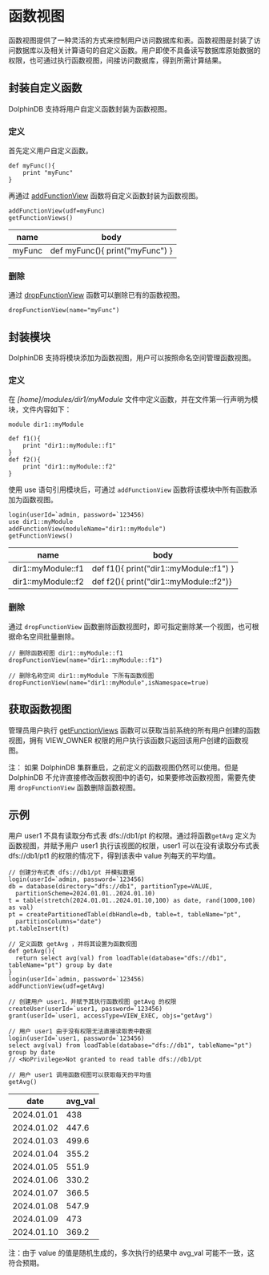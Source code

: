 # 函数视图

函数视图提供了一种灵活的方式来控制用户访问数据库和表。函数视图是封装了访问数据库以及相关计算语句的自定义函数。用户即使不具备读写数据库原始数据的权限，也可通过执行函数视图，间接访问数据库，得到所需计算结果。

## 封装自定义函数

DolphinDB 支持将用户自定义函数封装为函数视图。

### 定义

首先定义用户自定义函数。

```
def myFunc(){
    print "myFunc"
}
```

再通过 [addFunctionView](../../funcs/a/addFunctionView.html)
函数将自定义函数封装为函数视图。

```
addFunctionView(udf=myFunc)
getFunctionViews()
```

| name | body |
| --- | --- |
| myFunc | def myFunc(){ print("myFunc") } |

### 删除

通过 [dropFunctionView](../../funcs/d/dropFunctionView.html)
函数可以删除已有的函数视图。

```
dropFunctionView(name="myFunc")
```

## 封装模块

DolphinDB 支持将模块添加为函数视图，用户可以按照命名空间管理函数视图。

### 定义

在 *[home]/modules/dir1/myModule* 文件中定义函数，并在文件第一行声明为模块，文件内容如下：

```
module dir1::myModule

def f1(){
    print "dir1::myModule::f1"
}
def f2(){
    print "dir1::myModule::f2"
}
```

使用 use 语句引用模块后，可通过 `addFunctionView` 函数将该模块中所有函数添加为函数视图。

```
login(userId=`admin, password=`123456)
use dir1::myModule
addFunctionView(moduleName="dir1::myModule")
getFunctionViews()
```

| name | body |
| --- | --- |
| dir1::myModule::f1 | def f1(){ print("dir1::myModule::f1") } |
| dir1::myModule::f2 | def f2(){ print("dir1::myModule::f2")} |

### 删除

通过 `dropFunctionView` 函数删除函数视图时，即可指定删除某一个视图，也可根据命名空间批量删除。

```
// 删除函数视图 dir1::myModule::f1
dropFunctionView(name="dir1::myModule::f1")

// 删除名称空间 dir1::myModule 下所有函数视图
dropFunctionView(name="dir1::myModule",isNamespace=true)
```

## 获取函数视图

管理员用户执行 [getFunctionViews](../../funcs/g/getFunctionViews.html)
函数可以获取当前系统的所有用户创建的函数视图，拥有 VIEW\_OWNER 权限的用户执行该函数只返回该用户创建的函数视图。

注： 如果 DolphinDB 集群重启，之前定义的函数视图仍然可以使用。但是 DolphinDB 不允许直接修改函数视图中的语句，如果要修改函数视图，需要先使用
`dropFunctionView` 函数删除函数视图。

## 示例

用户 user1 不具有读取分布式表 dfs://db1/pt 的权限。通过将函数`getAvg` 定义为函数视图，并赋予用户 user1
执行该视图的权限，user1 可以在没有读取分布式表 dfs://db1/pt1 的权限的情况下，得到该表中 value 列每天的平均值。

```
// 创建分布式表 dfs://db1/pt 并模拟数据
login(userId=`admin, password=`123456)
db = database(directory="dfs://db1", partitionType=VALUE,
  partitionScheme=2024.01.01..2024.01.10)
t = table(stretch(2024.01.01..2024.01.10,100) as date, rand(1000,100) as val)
pt = createPartitionedTable(dbHandle=db, table=t, tableName="pt",
  partitionColumns="date")
pt.tableInsert(t)

// 定义函数 getAvg ，并将其设置为函数视图
def getAvg(){
  return select avg(val) from loadTable(database="dfs://db1", tableName="pt") group by date
}
login(userId=`admin, password=`123456)
addFunctionView(udf=getAvg)

// 创建用户 user1，并赋予其执行函数视图 getAvg 的权限
createUser(userId=`user1, password=`123456)
grant(userId=`user1, accessType=VIEW_EXEC, objs="getAvg")

// 用户 user1 由于没有权限无法直接读取表中数据
login(userId=`user1, password=`123456)
select avg(val) from loadTable(database="dfs://db1", tableName="pt") group by date
// <NoPrivilege>Not granted to read table dfs://db1/pt

// 用户 user1 调用函数视图可以获取每天的平均值
getAvg()
```

| date | avg\_val |
| --- | --- |
| 2024.01.01 | 438 |
| 2024.01.02 | 447.6 |
| 2024.01.03 | 499.6 |
| 2024.01.04 | 355.2 |
| 2024.01.05 | 551.9 |
| 2024.01.06 | 330.2 |
| 2024.01.07 | 366.5 |
| 2024.01.08 | 547.9 |
| 2024.01.09 | 473 |
| 2024.01.10 | 369.2 |

注：由于 value 的值是随机生成的，多次执行的结果中 avg\_val 可能不一致，这符合预期。

